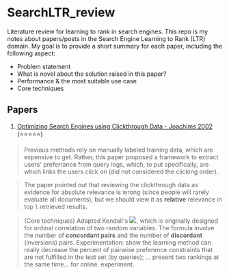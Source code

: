 # SearchLTR_review
Literature review for learning to rank in search engines. This repo is my notes about papers/posts in the Search Engine Learning to Rank (LTR) domain. My goal is to provide a short summary for each paper, including the following aspect:
- Problem statement
- What is novel about the solution raised in this paper?
- Performance & the most suitable use case
- Core techniques


## Papers
1. [Optimizing Search Engines using Clickthrough Data - Joachims 2002](https://www.cs.cornell.edu/people/tj/publications/joachims_02c.pdf) (:star::star::star::star::star:)
> Previous methods rely on manually labeled training data, which are expensive to get. Rather, this paper proposed a framework to extract users' preferrance from query logs, which, to put specifically, are which links the users click on (did not considered the clicking order). 

> The paper pointed out that reviewing the clickthrough data as evidence for absolute relevance is wrong (since people will rarely evaluate all documents), but we should view it as **relative** relevance in top `l` retrieved results.	

> (Core techniques) Adapted Kendall's <img src="https://render.githubusercontent.com/render/math?math=\tau">, which is originally designed for ordinal correlation of two random variables. The formula involve the number of **concordant pairs** and the number of **discordant** (inversions) pairs. Experimentation: show the learning method can really decrease the percent of pairwise preference constraints that are not fulfilled in the test set (by queries); ... present two rankings at the same time... for online. experiment.
